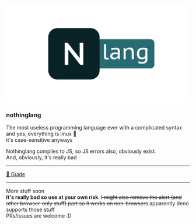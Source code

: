 <img src="nlang.png" alt="nothinglang" align="center">

### nothinglang
The most useless programming language ever with a complicated syntax  
and yes, everything is linux 🐧  
it's case-sensitive anyways  

Nothinglang compiles to JS, so JS errors also, obviously exist.  
And, obviously, it's really bad
___
[📖 Guide](guide.md)

___
More stuff soon  
**It's really bad so use at your own risk**. 
~~I might also remove the alert (and other browser-only stuff) part so it works on non-browsers~~ apparently deno supports those stuff  
PRs/issues are welcome :D

